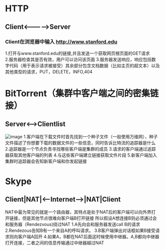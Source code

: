 # HTTP
## Client<----->Server
### Client在浏览器中输入 http://www.stanford.edu
1.打开与www.stanford.edu的链接,并且发送一个获取网页根页面的GET请求  
2.服务器检查其是否有效，用户可以访问该页面
3.服务器发送响应，响应包括数字代码（用于表示请求被接受）其余部分包含文档数据（比如主页的超文本）以及其他类型的请求，PUT，DELETE，INFO,404
# BitTorrent（集群中客户端之间的密集链接）
## Server<-->Clientlist
![image](https://github.com/user-attachments/assets/933cc66f-d601-4be5-8387-fe8e8c1fecdd)
1.客户端在下载文件时首先找到一个种子文件（一般使用万维网），种子文件描述了你想要下载的数据文件的一些信息，同时告诉比特流的追踪器是什么
2.追踪器是一个节点负责寻找哪些客户端是集群的成员
3.请求的客户端通过追踪器获取其他客户端的列表
4.与这些客户端建立链接获取文件片段
5.新客户端加入集群时追踪器会告知新客户端和你发起链接
# Skype
## Client|NAT|<--Internet-->|NAT|Client
NAT中最为常见的就是一个路由器，其特点是处于NAT后的客户端可以向外界打开链接，但是其他节点很难向客户端B打开链接
所以假设A想连接B则必须通过会和服务器（Rendezvous)绕过NAT
1.A先向会和服务器发送call B的请求
2.Rendezous告知B有一个来自A的呼叫请求。
3.B客户端弹出对话框如果B接受请求则向客户端A回开
4.如果A，B都在NAT后面这时候使用中继器。A,B都向中继器打开连接，二者之间的信息传输通过中继器越过NAT
